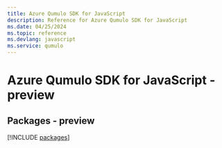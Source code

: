 ```yaml
---
title: Azure Qumulo SDK for JavaScript
description: Reference for Azure Qumulo SDK for JavaScript
ms.date: 04/25/2024
ms.topic: reference
ms.devlang: javascript
ms.service: qumulo
---
```

# Azure Qumulo SDK for JavaScript - preview
## Packages - preview
[!INCLUDE [packages](qumulo-index.md)]